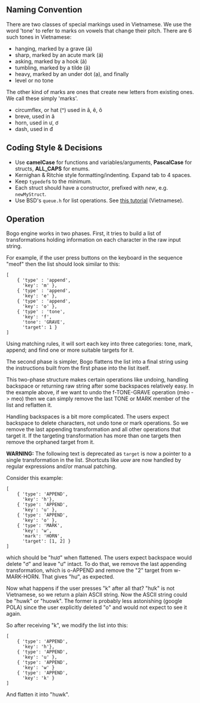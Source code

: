 ## Naming Convention

There are two classes of special markings used in Vietnamese.
We use the word 'tone' to refer to marks on vowels that change
their pitch. There are 6 such tones in Vietnamese:

* hanging, marked by a grave (à)
* sharp, marked by an acute mark (á)
* asking, marked by a hook (ả)
* tumbling, marked by a tilde (ã)
* heavy, marked by an under dot (ạ), and finally
* level or no tone

The other kind of marks are ones that create new letters from
existing ones. We call these simply 'marks'.

* circumflex, or hat (^) used in â, ê, ô
* breve, used in ă
* horn, used in ư, ơ
* dash, used in đ

## Coding Style & Decisions

- Use **camelCase** for functions and variables/arguments, **PascalCase** for
  structs, **ALL_CAPS** for enums.
- Kernighan & Ritchie style formatting/indenting. Expand tab to 4 spaces.
- Keep `typedef`s to the minimum.
- Each struct should have a constructor, prefixed with *new*, e.g. `newMyStruct`.
- Use BSD's `queue.h` for list operations. See [this tutorial][1] (Vietnamese).

[1]: http://ngochin.com/2014/01/01/linked-list-preprocessor-c/

## Operation

Bogo engine works in two phases. First, it tries to build a list of
transformations holding information on each character in the raw input string.

For example, if the user press buttons on the keyboard in the sequence "meof"
then the list should look similar to this:

    [
        { 'type' : 'append',
          'key': 'm' },
        { 'type' : 'append',
          'key': 'e' },
        { 'type' : 'append',
          'key': 'o' },
        { 'type' : 'tone',
          'key': 'f',
          'tone': 'GRAVE',
          'target': 1 }
    ]

Using matching rules, it will sort each key into three categories: tone, mark,
append; and find one or more suitable targets for it.

The second phase is simpler, Bogo flattens the list into a final string using
the instructions built from the first phase into the list itself.

This two-phase structure makes certain operations like undoing, handling
backspace or returning raw string after some backspaces relatively easy. In the
example above, if we want to undo the f-TONE-GRAVE operation (mèo -> meo) then
we can simply remove the last TONE or MARK member of the list and reflatten it.

Handling backspaces is a bit more complicated. The users expect backspace to
delete characters, not undo tone or mark operations. So we remove the last
appending transformation and all other operations that target it. If the
targeting transformation has more than one targets then remove the orphaned
target from it.

**WARNING:** The following text is deprecated as `target` is now a pointer
to a single transformation in the list. Shortcuts like *uow* are now handled
by regular expressions and/or manual patching.

Consider this example:

    [
        { 'type': 'APPEND',
          'key': 'h'},
        { 'type': 'APPEND',
          'key': 'u' },
        { 'type': 'APPEND',
          'key': 'o' },
        { 'type': 'MARK',
          'key': 'w',
          'mark': 'HORN',
          'target': [1, 2] }
    ]

which should be "hươ" when flattened. The users expect backspace would delete
"ơ" and leave "ư" intact. To do that, we remove the last appending
transformation, which is o-APPEND and remove the "2" target from w-MARK-HORN.
That gives "hư", as expected.

Now what happens if the user presses "k" after all that? "hưk" is not
Vietnamese, so we return a plain ASCII string. Now the ASCII string could be
"huwk" or "huowk". The former is probably less astonishing (google POLA) since
the user explicitly deleted "o" and would not expect to see it again.

So after receiving "k", we modify the list into this:

    [
        { 'type': 'APPEND',
          'key': 'h'},
        { 'type': 'APPEND',
          'key': 'u' },
        { 'type': 'APPEND',
          'key': 'w' }
        { 'type': 'APPEND',
          'key': 'k' }
    ]

And flatten it into "huwk".
